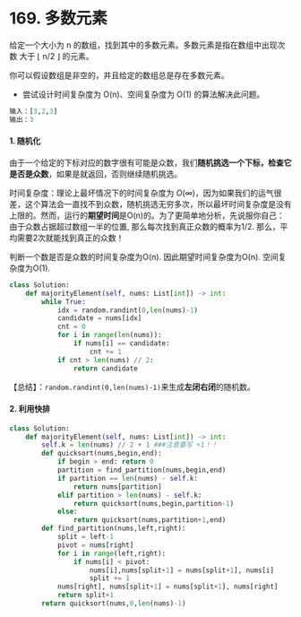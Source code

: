 # 169. 多数元素

给定一个大小为 n 的数组，找到其中的多数元素。多数元素是指在数组中出现次数 大于 ⌊ n/2 ⌋ 的元素。

你可以假设数组是非空的，并且给定的数组总是存在多数元素。

- 尝试设计时间复杂度为 O(n)、空间复杂度为 O(1) 的算法解决此问题。

```python
输入：[3,2,3]
输出：3
```



#### 1. 随机化

由于一个给定的下标对应的数字很有可能是众数，我们**随机挑选一个下标，检查它是否是众数**，如果是就返回，否则继续随机挑选。

时间复杂度：理论上最坏情况下的时间复杂度为 $O(\infty)$，因为如果我们的运气很差，这个算法会一直找不到众数，随机挑选无穷多次，所以最坏时间复杂度是没有上限的。然而，运行的**期望时间**是O(n)的。为了更简单地分析，先说服你自己：由于众数占据超过数组一半的位置, 那么每次找到真正众数的概率为1/2.  那么，平均需要2次就能找到真正的众数！

判断一个数是否是众数的时间复杂度为O(n). 因此期望时间复杂度为O(n). 空间复杂度为O(1). 

```python
class Solution:
    def majorityElement(self, nums: List[int]) -> int:
        while True:
            idx = random.randint(0,len(nums)-1)
            candidate = nums[idx]
            cnt = 0
            for i in range(len(nums)):
                if nums[i] == candidate:
                    cnt += 1
            if cnt > len(nums) // 2:
                return candidate
```

【总结】：`random.randint(0,len(nums)-1)`来生成**左闭右闭**的随机数。



#### 2. 利用快排



```python
class Solution:
    def majorityElement(self, nums: List[int]) -> int:
        self.k = len(nums) // 2 + 1 ###注意要写 +1！！
        def quicksort(nums,begin,end):
            if begin > end: return 0
            partition = find_partition(nums,begin,end)
            if partition == len(nums) - self.k: 
                return nums[partition]
            elif partition > len(nums) - self.k: 
                return quicksort(nums,begin,partition-1)
            else:
                return quicksort(nums,partition+1,end)
        def find_partition(nums,left,right):
            split = left-1
            pivot = nums[right]
            for i in range(left,right):
                if nums[i] < pivot:
                    nums[i],nums[split+1] = nums[split+1], nums[i]
                    split += 1
            nums[right], nums[split+1] = nums[split+1], nums[right]
            return split+1
        return quicksort(nums,0,len(nums)-1)
```





